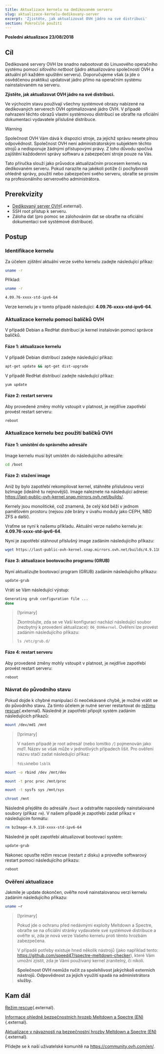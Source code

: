 ```yaml
---
title: Aktualizace kernelu na dedikovaném serveru
slug: aktualizace-kernelu-dedikovany-server
excerpt: 'Zjistěte, jak aktualizovat OVH jádro na své distribuci'
section: Pokročilé použití
---
```


**Poslední aktualizace 23/08/2018**

## Cíl

Dedikované servery OVH lze snadno nabootovat do Linuxového operačního systému pomocí *síťového netboot* (jádro aktualizováno společností OVH a aktuální při každém spuštění serveru). Doporučujeme však (a jde o osvědčenou praktiku) updatovat jádro přímo na operačním systému nainstalovaném na serveru.

**Zjistěte, jak aktualizovat OVH jádro na své distribuci.**

Ve výchozím stavu používají všechny systémové obrazy nabízené na dedikovaných serverech OVH optimalizované jádro OVH. V případě nahrazení těchto obrazů vlastní systémovou distribucí se obraťte na oficiální dokumentaci vydavatele příslušné distribuce.


> [!warning]
>
> Společnost OVH Vám dává k dispozici stroje, za jejichž správu nesete plnou odpovědnost. Společnost OVH není administrátorským subjektem těchto strojů a nedisponuje žádnými přístupovými právy. Z toho důvodu spočívá zajištění každodenní správy softwaru a zabezpečení stroje pouze na Vás. 
> 
> Tato příručka slouží jako průvodce aktualizačním procesem kernelu na dedikovaném serveru. Pokud narazíte na jakékoli potíže či pochybnosti ohledně správy, použití nebo zabezpečení svého serveru, obraťte se prosím na profesionálního serverového administrátora.
>


## Prerekvizity

- [Dedikovaný server OVH](https://www.ovh.cz/dedikovane_servery/){.external}.
- SSH root přístup k serveru.
- Záloha dat (pro pomoc se zálohováním dat se obraťte na oficiální dokumentaci své systémové distribuce).


## Postup

### Identifikace kernelu

Za účelem zjištění aktuální verze svého kernelu zadejte následující příkaz:

```sh
uname -r
```

Příklad:

```sh
uname -r

4.09.76-xxxx-std-ipv6-64
```

Verze kernelu je v tomto případě následující: **4.09.76-xxxx-std-ipv6-64**.

### Aktualizace kernelu pomocí balíčků OVH

V případě Debian a RedHat distribucí je kernel instalován pomocí správce balíčků.


#### Fáze 1: aktualizace kernelu

V případě Debian distribucí zadejte následující příkaz:

```sh
apt-get update && apt-get dist-upgrade
```

V případě RedHat distribucí zadejte následující příkaz:

```sh
yum update
```

#### Fáze 2: restart serveru

Aby provedené změny mohly vstoupit v platnost, je nejdříve zapotřebí provést restart serveru:

```sh
reboot
```


### Aktualizace kernelu bez použití balíčků OVH

#### Fáze 1: umístění do správného adresáře

Image kernelu musí být umístěn do následujícího adresáře:

```sh
cd /boot
```

#### Fáze 2: stažení image

Aniž by bylo zapotřebí rekompilovat kernel, stáhněte příslušnou verzi bzImage (ideálně tu nejnovější). Image naleznete na následující adrese: <https://last-public-ovh-kernel.snap.mirrors.ovh.net/builds/>. 

Kernely jsou monolitické, což znamená, že celý kód běží v jednom paměťovém prostoru (nejsou zde brány v úvahu moduly jako CEPH, NBD ZFS a další). 

Vraťme se nyní k našemu příkladu. Aktuální verze našeho kernelu je: **4.09.76-xxxx-std-ipv6-64**.

Nyní je zapotřebí stáhnout příslušný image zadáním následujícího příkazu:

```sh
wget https://last-public-ovh-kernel.snap.mirrors.ovh.net/builds/4.9.118/313405/bzImage/4.9.118-xxxx-std-ipv6-64/bzImage-4.9.118-xxxx-std-ipv6-64
```

#### Fáze 3: aktualizace bootovacího programu (GRUB)

Nyní aktualizujte bootovací program (GRUB) zadáním následujícího příkazu:

```sh
update-grub
```

Vrátí se Vám následující výstup:

```sh
Generating grub configuration file ...
done
```

> [!primary]
>
> Zkontrolujte, zda se ve Vaší konfiguraci nachází následující soubor (nezbytný k provedení aktualizace): `06_OVHkernel`. Ověření lze provést zadáním následujícího příkazu:
>
> `ls /etc/grub.d/`
>

#### Fáze 4: restart serveru

Aby provedené změny mohly vstoupit v platnost, je nejdříve zapotřebí provést restart serveru:

```sh
reboot
```

### Návrat do původního stavu

Pokud dojde k chybné manipulaci či neočekávané chybě, je možné vrátit se do původního stavu. Za tímto účelem je nutné server restartovat do [režimu rescue](https://docs.ovh.com/cz/cs/dedicated/ovh-rescue/){.external}. Následně je zapotřebí připojit systém zadáním následujících příkazů:

```sh
mount /dev/md1 /mnt
```

> [!primary]
>
> V našem případě je root adresář (nebo lomítko `/`) pojmenován jako *md1*. Název se však může v jednotlivých případech lišit. Pro ověření názvu stačí zadat následující příkaz:
>
> `fdisk`nebo `lsblk`
>

```sh
mount -o rbind /dev /mnt/dev
```

```sh
mount -t proc proc /mnt/proc
```

```sh
mount -t sysfs sys /mnt/sys
```

```sh
chroot /mnt
```

Následně přejděte do adresáře `/boot` a odstraňte naposledy nainstalované soubory (příkaz `rm`). V našem případě je zapotřebí zadat příkaz v následujícím formátu:

```sh
rm bzImage-4.9.118-xxxx-std-ipv6-64
```

Následně je opět zapotřebí aktualizovat bootovací systém:

```sh
update-grub
```

Nakonec opusťte režim rescue (restart z disku) a proveďte softwarový restart pomocí následujícího příkazu:

```sh
reboot
```

### Ověření aktualizace

Jakmile je update dokončen, ověřte nově nainstalovanou verzi kernelu zadáním následujícího příkazu:

```sh
uname –r
```

> [!primary]
>
> Pokud jde o ochranu před nedávnými exploity Meltdown a Spectre, obraťte se na oficiální stránky vydavatele své systémové distribuce a ověřte si, zda je nová verze Vašeho kernelu proti těmto hrozbám zabezpečena.
>
> V případě potřeby existuje hned několik nástrojů (jako například tento: <https://github.com/speed47/spectre-meltdown-checker>), které Vám umožní zjistit, zda je Vámi používaný kernel zranitelný, či nikoli.
>
> **Společnost OVH nemůže ručit za spolehlivost jakýchkoli externích nástrojů. Odpovědnost za jejich využití spadá na administrátora služby.**
>

## Kam dál

[Režim rescue](https://docs.ovh.com/cz/cs/dedicated/ovh-rescue/){.external}.

[Informace ohledně bezpečnostních hrozeb Meltdown a Spectre (EN)](https://docs.ovh.com/fr/dedicated/information-about-meltdown-spectre-vulnerability-fixes/){.external}.

[Aktualizace v návaznosti na bezpečnostní hrozby Meltdown a Spectre (EN)](https://docs.ovh.com/fr/dedicated/meltdown-spectre-kernel-update-per-operating-system/){.external}.

Přidejte se k naší uživatelské komunitě na <https://community.ovh.com/en/>.